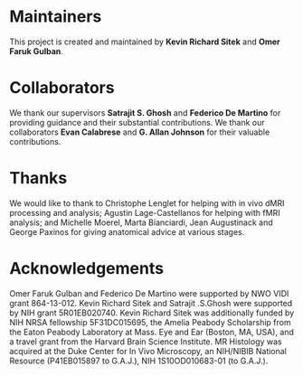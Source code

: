 # Maintainers
This project is created and maintained by __Kevin Richard Sitek__ and __Omer Faruk Gulban__.

# Collaborators
We thank our supervisors __Satrajit S. Ghosh__ and __Federico De Martino__ for providing guidance and their substantial contributions. We thank our collaborators __Evan Calabrese__ and __G. Allan Johnson__ for their valuable contributions.

# Thanks
We would like to thank to Christophe Lenglet for helping with in vivo dMRI processing and analysis; Agustin Lage-Castellanos for helping with fMRI analysis; and Michelle Moerel, Marta Bianciardi, Jean Augustinack and George Paxinos for giving anatomical advice at various stages.

# Acknowledgements
Omer Faruk Gulban and Federico De Martino were supported by NWO VIDI grant 864-13-012. Kevin Richard Sitek and Satrajit .S.Ghosh were supported by NIH grant  5R01EB020740. Kevin Richard Sitek was additionally funded by NIH NRSA fellowship 5F31DC015695, the Amelia Peabody Scholarship from the Eaton Peabody Laboratory at Mass. Eye and Ear (Boston, MA, USA), and a travel grant from the Harvard Brain Science Institute. MR Histology was acquired at the Duke Center for In Vivo Microscopy, an NIH/NIBIB National Resource (P41EB015897 to G.A.J.), NIH 1S10OD010683-01 (to G.A.J.).